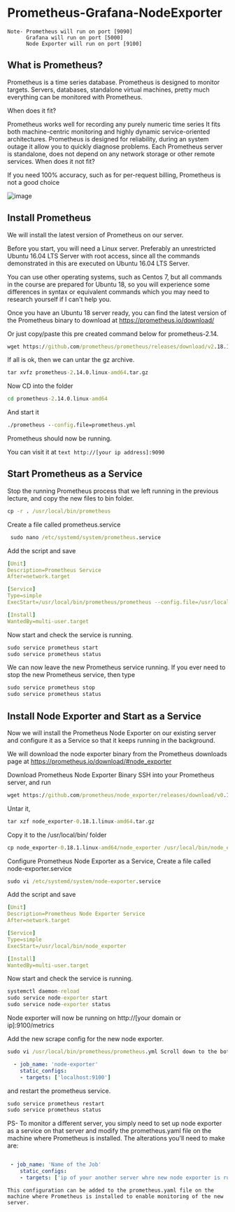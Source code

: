 # Prometheus-Grafana-NodeExporter

```text
Note- Prometheus will run on port [9090]
      Grafana will run on port [5000]
      Node Exporter will run on port [9100]
```      
## What is Prometheus?

Prometheus is a time series database. Prometheus is designed to monitor targets. Servers, databases, standalone virtual machines, pretty much everything can be monitored with Prometheus.

When does it fit?

Prometheus works well for recording any purely numeric time series
It fits both machine-centric monitoring and highly dynamic service-oriented architectures.
Prometheus is designed for reliability, during an system outage it allow you to quickly diagnose problems. 
Each Prometheus server is standalone, does not depend on any network storage or other remote services.
When does it not fit?

If you need 100% accuracy, such as for per-request billing, Prometheus is not a good choice

![image](https://user-images.githubusercontent.com/47140557/221348919-74c3c5db-cad1-47ab-89dd-0452e6953996.png)


## Install Prometheus

We will install the latest version of Prometheus on our server.

Before you start, you will need a Linux server. Preferably an unrestricted Ubuntu 16.04 LTS Server with root access, since all the commands demonstrated in this are executed on Ubuntu 16.04 LTS Server.

You can use other operating systems, such as Centos 7, but all commands in the course are prepared for Ubuntu 18, so you will experience some differences in syntax or equivalent commands which you may need to research yourself if I can't help you.

Once you have an Ubuntu 18 server ready, you can find the latest version of the Prometheus binary to download at https://prometheus.io/download/

Or just copy/paste this pre created command below for prometheus-2.14.
```cmd
wget https://github.com/prometheus/prometheus/releases/download/v2.18.1/prometheus-2.18.1.linux-amd64.tar.gz
```
If all is ok, then we can untar the gz archive.
```cmd
tar xvfz prometheus-2.14.0.linux-amd64.tar.gz
```
Now CD into the folder
```cmd
cd prometheus-2.14.0.linux-amd64
```
And start it
```cmd
./prometheus --config.file=prometheus.yml
```
Prometheus should now be running.

You can visit it at ```text http://[your ip address]:9090 ```

## Start Prometheus as a Service

Stop the running Prometheus process that we left running in the previous lecture, and copy the new files to bin folder.
```cmd
cp -r . /usr/local/bin/prometheus
```
Create a file called prometheus.service
```cmd
 sudo nano /etc/systemd/system/prometheus.service
```
Add the script and save

```yaml
[Unit]
Description=Prometheus Service
After=network.target

[Service]
Type=simple
ExecStart=/usr/local/bin/prometheus/prometheus --config.file=/usr/local/bin/prometheus/prometheus.yml

[Install]
WantedBy=multi-user.target
```

Now start and check the service is running.

```cmd
sudo service prometheus start
sudo service prometheus status
```

We can now leave the new Prometheus service running. If you ever need to stop the new Prometheus service, then type

```cmd
sudo service prometheus stop
sudo service prometheus status
```
## Install Node Exporter and Start as a Service

Now we will install the Prometheus Node Exporter on our existing server and configure it as a Service so that it keeps running in the background.

We will download the node exporter binary from the Prometheus downloads page at https://prometheus.io/download/#node_exporter

Download Prometheus Node Exporter Binary SSH into your Prometheus server, and run
```cmd
wget https://github.com/prometheus/node_exporter/releases/download/v0.18.1/node_exporter-0.18.1.linux-amd64.tar.gz
```
Untar it,
```cmd
tar xzf node_exporter-0.18.1.linux-amd64.tar.gz
```
Copy it to the /usr/local/bin/ folder
```cmd
cp node_exporter-0.18.1.linux-amd64/node_exporter /usr/local/bin/node_exporter
```
Configure Prometheus Node Exporter as a Service, Create a file called node-exporter.service
```cmd
sudo vi /etc/systemd/system/node-exporter.service
```
Add the script and save
```yaml
[Unit]
Description=Prometheus Node Exporter Service
After=network.target

[Service]
Type=simple
ExecStart=/usr/local/bin/node_exporter

[Install]
WantedBy=multi-user.target
```

Now start and check the service is running.

```cmd
systemctl daemon-reload
sudo service node-exporter start
sudo service node-exporter status
```

Node exporter will now be running on http://[your domain or ip]:9100/metrics

Add the new scrape config for the new node exporter.
```cmd
sudo vi /usr/local/bin/prometheus/prometheus.yml Scroll down to the bottom and add a new scrape config
```
```yml
  - job_name: 'node-exporter'
    static_configs:
    - targets: ['localhost:9100']
```
and restart the prometheus service.
```cmd
sudo service prometheus restart
sudo service prometheus status
```

PS- To monitor a different server, you simply need to set up node exporter as a service on that server and modify the prometheus.yaml file on the machine where Prometheus is installed. The alterations you'll need to make are:
```yaml

 - job_name: 'Name of the Job'
    static_configs:
    - targets: ['ip of your another server whre new node exporter is running:9100']
```  
``` text
This configuration can be added to the prometheus.yaml file on the machine where Prometheus is installed to enable monitoring of the new server.

``` 
